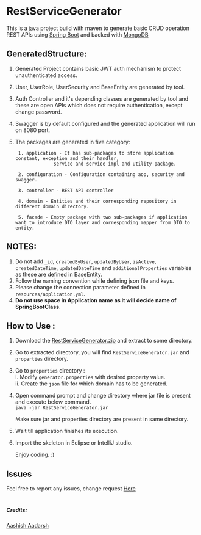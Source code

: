 # RestServiceGenerator

This is a java project build with maven to generate basic CRUD operation REST APIs 
using [Spring Boot](https://spring.io/projects/spring-boot) and backed with [MongoDB](https://spring.io/projects/spring-data-mongodb)

## GeneratedStructure:

1. Generated Project contains basic JWT auth mechanism to protect unauthenticated access.
2. User, UserRole, UserSecurity and BaseEntity are generated by tool.
3. Auth Controller and it's depending classes are generated by tool and these are open APIs which does not require authentication, except change password.
4. Swagger is by default configured and the generated application will run on 8080 port. 
5. The packages are generated in five category:

        1. application - It has sub-packages to store application constant, exception and their handler,
	                 service and service impl and utility package.
	
        2. configuration - Configuration containing aop, security and swagger.
	
        3. controller - REST API controller 
	
        4. domain - Entities and their corresponding repository in different domain directory.
	
        5. facade - Empty package with two sub-packages if application want to introduce DTO layer and corresponding mapper from DTO to entity.
		
## NOTES:
1. Do not add `_id`, `createdByUser`, `updatedByUser`, `isActive`, `createdDateTime`, `updatedDateTime` and `additionalProperties` variables as these are defined in BaseEntity.
2. Follow the naming convention while defining json file and keys.
3. Please change the connection parameter defined in `resources/application.yml`.
4. **Do not use space in Application name as it will decide name of SpringBootClass**.

## How to Use :

1. Download the [RestServiceGenerator.zip](https://github.com/aashish-aadarsh/RestServiceGenerator/raw/master/RestServiceGenerator.zip) and extract to some directory.

2. Go to extracted directory, you will find `RestServiceGenerator.jar` and `properties` 
directory.

3. Go to `properties` directory :   
       i. Modify `generator.properties` with desired property value.  
       ii. Create the `json` file for which domain has to be generated.

4. Open command prompt and change directory where jar file is present and execute below command.     
         `java -jar RestServiceGenerator.jar`
         
    Make sure jar and properties directory are present in same directory.
 5. Wait till application finishes its execution.
 6. Import the skeleton in Eclipse or IntelliJ studio.
 
      Enjoy coding. :)
        
        
## Issues
Feel free to report any issues, change request [Here](https://github.com/aashish-aadarsh/RestServiceGenerator/issues)

#

##### Credits:
[Aashish Aadarsh](https://github.com/aashish-aadarsh) 
